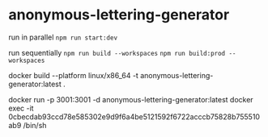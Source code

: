 # anonymous-lettering-generator

run in parallel
`npm run start:dev`

run sequentially
`npm run build --workspaces`
`npm run build:prod --workspaces`


docker build --platform linux/x86_64 -t anonymous-lettering-generator:latest .
<!-- docker run -p 3001:3001 -d lol:latest tail -f /dev/null -->
docker run -p 3001:3001 -d anonymous-lettering-generator:latest
docker exec -it 0cbecdab93ccd78e585302e9d9f6a4be5121592f6722acccb75828b755510ab9 /bin/sh
